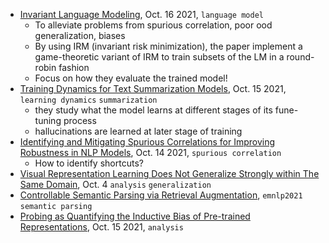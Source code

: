 
- [Invariant Language Modeling](https://arxiv.org/pdf/2110.08413.pdf), Oct. 16 2021, `language model`
  - To alleviate problems from spurious correlation, poor ood generalization, biases
  - By using IRM (invariant risk minimization), the paper implement a game-theoretic variant of IRM to train subsets of the LM in a round-robin fashion
  - Focus on how they evaluate the trained model!
- [Training Dynamics for Text Summarization Models](https://arxiv.org/pdf/2110.08370.pdf), Oct. 15 2021, `learning dynamics` `summarization`
  - they study what the model learns at different stages of its fune-tuning process
  - hallucinations are learned at later stage of training
- [Identifying and Mitigating Spurious Correlations for Improving Robustness in NLP Models](https://arxiv.org/pdf/2110.07736.pdf), Oct. 14 2021, `spurious correlation`
  - How to identify shortcuts?
- [Visual Representation Learning Does Not Generalize Strongly within The Same Domain](https://arxiv.org/pdf/2107.08221.pdf), Oct. 4 `analysis` `generalization`
- [Controllable Semantic Parsing via Retrieval Augmentation](https://arxiv.org/pdf/2110.08458.pdf), `emnlp2021` `semantic parsing`
- [Probing as Quantifying the Inductive Bias of Pre-trained Representations](https://arxiv.org/pdf/2110.08388.pdf), Oct. 15 2021, `analysis`
